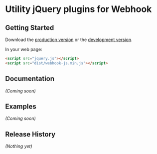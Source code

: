 # Utility jQuery plugins for Webhook

## Getting Started

Download the [production version][min] or the [development version][max].

[min]: https://raw.github.com/webhook/webhook-js/master/dist/jquery.webhook-js.min.js
[max]: https://raw.github.com/webhook/webhook-js/master/dist/jquery.webhook-js.js

In your web page:

```html
<script src="jquery.js"></script>
<script src="dist/webhook-js.min.js"></script>
```

## Documentation
_(Coming soon)_

## Examples
_(Coming soon)_

## Release History
_(Nothing yet)_
